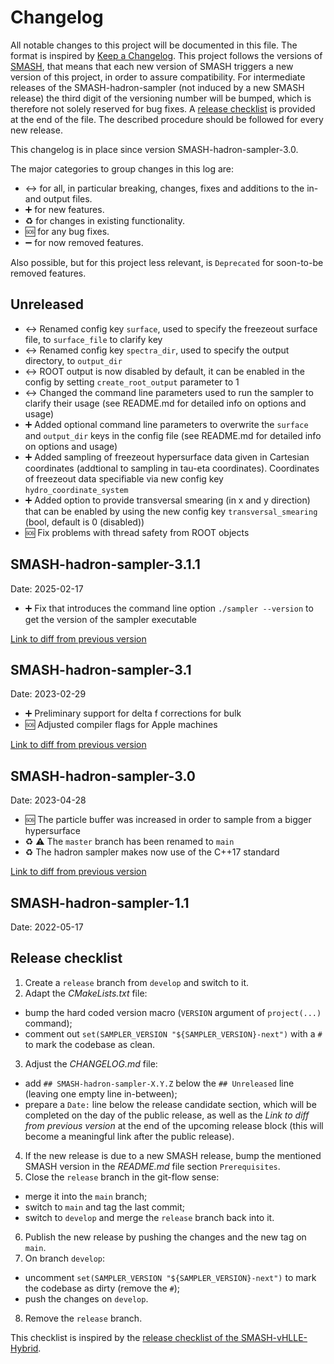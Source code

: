 # Changelog


All notable changes to this project will be documented in this file.
The format is inspired by [Keep a Changelog](https://keepachangelog.com/en/1.0.0/).
This project follows the versions of [SMASH](https://github.com/smash-transport/smash), that means that each new version of SMASH triggers a new version of this project, in order to assure compatibility.
For intermediate releases of the SMASH-hadron-sampler (not induced by a new SMASH release) the third digit of the versioning number will be bumped, which is therefore not solely reserved for bug fixes.
A [release checklist](#release-checklist) is provided at the end of the file.
The described procedure should be followed for every new release.

This changelog is in place since version SMASH-hadron-sampler-3.0.

The major categories to group changes in this log are:

* :left_right_arrow: for all, in particular breaking, changes, fixes and additions to the in- and output files.
* :heavy_plus_sign: for new features.
* :recycle: for changes in existing functionality.
* :sos: for any bug fixes.
* :heavy_minus_sign: for now removed features.

Also possible, but for this project less relevant, is `Deprecated` for soon-to-be removed features.


## Unreleased

* :left_right_arrow: Renamed config key `surface`, used to specify the freezeout surface file, to `surface_file` to clarify key
* :left_right_arrow: Renamed config key `spectra_dir`, used to specify the output directory, to `output_dir`
* :left_right_arrow: ROOT output is now disabled by default, it can be enabled in the config by setting `create_root_output` parameter to 1
* :left_right_arrow: Changed the command line parameters used to run the sampler to clarify their usage (see README.md for detailed info on options and usage)
* :heavy_plus_sign: Added optional command line parameters to overwrite the `surface` and `output_dir` keys in the config file (see README.md for detailed info on options and usage)
* :heavy_plus_sign: Added sampling of freezeout hypersurface data given in Cartesian coordinates (addtional to sampling in tau-eta coordinates). Coordinates of freezeout data specifiable via new config key `hydro_coordinate_system`
* :heavy_plus_sign: Added option to provide transversal smearing (in x and y direction) that can be enabled by using the new config key `transversal_smearing` (bool, default is 0 (disabled))
* :sos: Fix problems with thread safety from ROOT objects


## SMASH-hadron-sampler-3.1.1
Date: 2025-02-17

* :heavy_plus_sign: Fix that introduces the command line option `./sampler --version` to get the version of the sampler executable

[Link to diff from previous version](https://github.com/smash-transport/smash-hadron-sampler/compare/SMASH-hadron-sampler-3.1...SMASH-hadron-sampler-3.1.1)


## SMASH-hadron-sampler-3.1
Date: 2023-02-29

* :heavy_plus_sign: Preliminary support for delta f corrections for bulk
* :sos: Adjusted compiler flags for Apple machines

[Link to diff from previous version](https://github.com/smash-transport/smash-hadron-sampler/compare/SMASH-hadron-sampler-3.0...SMASH-hadron-sampler-3.1)


## SMASH-hadron-sampler-3.0
Date: 2023-04-28

* :sos: The particle buffer was increased in order to sample from a bigger hypersurface
* :recycle: ⚠️ The `master` branch has been renamed to `main`
* :recycle: The hadron sampler makes now use of the C++17 standard

[Link to diff from previous version](https://github.com/smash-transport/smash-hadron-sampler/compare/SMASH-hadron-sampler-1.1...SMASH-hadron-sampler-3.0)


## SMASH-hadron-sampler-1.1
Date: 2022-05-17


## Release checklist

1. Create a `release` branch from `develop` and switch to it.
2. Adapt the _CMakeLists.txt_ file:
  * bump the hard coded version macro (`VERSION` argument of `project(...)` command);
  * comment out `set(SAMPLER_VERSION "${SAMPLER_VERSION}-next")` with a `#` to mark the codebase as clean.
3. Adjust the _CHANGELOG.md_ file:
  * add `## SMASH-hadron-sampler-X.Y.Z` below the `## Unreleased` line (leaving one empty line in-between);
  * prepare a `Date:` line below the release candidate section, which will be completed on the day of the public release, as well as the _Link to diff from previous version_ at the end of the upcoming release block (this will become a meaningful link after the public release).
4. If the new release is due to a new SMASH release, bump the mentioned SMASH version in the _README.md_ file section `Prerequisites`.
5. Close the `release` branch in the git-flow sense:
  * merge it into the `main` branch;
  * switch to `main` and tag the last commit;
  * switch to `develop` and merge the `release` branch back into it.
6. Publish the new release by pushing the changes and the new tag on `main`.
7. On branch `develop`:
  * uncomment `set(SAMPLER_VERSION "${SAMPLER_VERSION}-next")` to mark the codebase as dirty (remove the `#`);
  * push the changes on `develop`.
8. Remove the `release` branch.

This checklist is inspired by the [release checklist of the SMASH-vHLLE-Hybrid](https://smash-transport.github.io/smash-vhlle-hybrid/latest/developer/release_procedure/#release-checklist).
